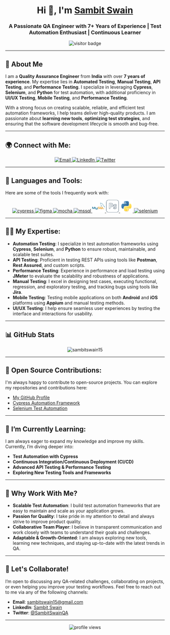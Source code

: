 <h1 align="center">Hi 👋, I'm <a href="https://github.com/Sambitswain15" target="_blank">Sambit Swain</a></h1>
<h3 align="center">A Passionate QA Engineer with 7+ Years of Experience | Test Automation Enthusiast | Continuous Learner</h3>

<p align="center">
  <img src="https://visitor-badge.glitch.me/badge?page_id=sambitswain15" alt="visitor badge" />
</p>

---

## 💼 **About Me**

I am a **Quality Assurance Engineer** from **India** with over **7 years of experience**. My expertise lies in **Automated Testing**, **Manual Testing**, **API Testing**, and **Performance Testing**. I specialize in leveraging **Cypress**, **Selenium**, and **Python** for test automation, with additional proficiency in **UI/UX Testing**, **Mobile Testing**, and **Performance Testing**.

With a strong focus on creating scalable, reliable, and efficient test automation frameworks, I help teams deliver high-quality products. I am passionate about **learning new tools**, **optimizing test strategies**, and ensuring that the software development lifecycle is smooth and bug-free.

---

## 🌍 **Connect with Me:**

<p align="center">
  <a href="mailto:sambitswain15@gmail.com" target="_blank">
    <img src="https://img.shields.io/badge/Email-sambitswain15%40gmail.com-red?style=for-the-badge&logo=gmail" alt="Email" />
  </a>
  <a href="https://www.linkedin.com/in/sambitswain/" target="_blank">
    <img src="https://img.shields.io/badge/LinkedIn-Sambit%20Swain-blue?style=for-the-badge&logo=linkedin" alt="LinkedIn" />
  </a>
  <a href="https://twitter.com/SambitSwainQA" target="_blank">
    <img src="https://img.shields.io/badge/Twitter-SambitSwainQA-blue?style=for-the-badge&logo=twitter" alt="Twitter" />
  </a>
</p>

---

## 🔧 **Languages and Tools:**

Here are some of the tools I frequently work with:

<p align="center">
  <a href="https://www.cypress.io" target="_blank" rel="noreferrer"> <img src="https://raw.githubusercontent.com/simple-icons/simple-icons/6e46ec1fc23b60c8fd0d2f2ff46db82e16dbd75f/icons/cypress.svg" alt="cypress" width="40" height="40"/> </a>
  <a href="https://www.figma.com/" target="_blank" rel="noreferrer"> <img src="https://www.vectorlogo.zone/logos/figma/figma-icon.svg" alt="figma" width="40" height="40"/> </a>
  <a href="https://mochajs.org" target="_blank" rel="noreferrer"> <img src="https://www.vectorlogo.zone/logos/mochajs/mochajs-icon.svg" alt="mocha" width="40" height="40"/> </a>
  <a href="https://www.microsoft.com/en-us/sql-server" target="_blank" rel="noreferrer"> <img src="https://www.svgrepo.com/show/303229/microsoft-sql-server-logo.svg" alt="mssql" width="40" height="40"/> </a>
  <a href="https://www.mysql.com/" target="_blank" rel="noreferrer"> <img src="https://raw.githubusercontent.com/devicons/devicon/master/icons/mysql/mysql-original-wordmark.svg" alt="mysql" width="40" height="40"/> </a>
  <a href="https://www.photoshop.com/en" target="_blank" rel="noreferrer"> <img src="https://raw.githubusercontent.com/devicons/devicon/master/icons/photoshop/photoshop-line.svg" alt="photoshop" width="40" height="40"/> </a>
  <a href="https://www.python.org" target="_blank" rel="noreferrer"> <img src="https://raw.githubusercontent.com/devicons/devicon/master/icons/python/python-original.svg" alt="python" width="40" height="40"/> </a>
  <a href="https://www.selenium.dev" target="_blank" rel="noreferrer"> <img src="https://raw.githubusercontent.com/detain/svg-logos/780f25886640cef088af994181646db2f6b1a3f8/svg/selenium-logo.svg" alt="selenium" width="40" height="40"/> </a>
</p>

---

## 🧑‍💻 **My Expertise:**

- **Automation Testing**: I specialize in test automation frameworks using **Cypress**, **Selenium**, and **Python** to ensure robust, maintainable, and scalable test suites.
- **API Testing**: Proficient in testing REST APIs using tools like **Postman**, **Rest Assured**, and custom scripts.
- **Performance Testing**: Experience in performance and load testing using **JMeter** to evaluate the scalability and robustness of applications.
- **Manual Testing**: I excel in designing test cases, executing functional, regression, and exploratory testing, and tracking bugs using tools like **Jira**.
- **Mobile Testing**: Testing mobile applications on both **Android** and **iOS** platforms using **Appium** and manual testing methods.
- **UI/UX Testing**: I help ensure seamless user experiences by testing the interface and interactions for usability.

---

## 📊 **GitHub Stats**

<p align="center">
  <img src="https://github-readme-stats.vercel.app/api/top-langs?username=sambitswain15&show_icons=true&locale=en&layout=compact" alt="sambitswain15" />
</p>

---

## 🚀 **Open Source Contributions:**

I'm always happy to contribute to open-source projects. You can explore my repositories and contributions here:

- [My GitHub Profile](https://github.com/Sambitswain15)
- [Cypress Automation Framework](https://github.com/Sambitswain15/Cypress_HRM)
- [Selenium Test Automation](https://github.com/Sambitswain15/Selenium-Python-Framework)

---

## 🌱 **I’m Currently Learning:**

I am always eager to expand my knowledge and improve my skills. Currently, I’m diving deeper into:

- **Test Automation with Cypress**
- **Continuous Integration/Continuous Deployment (CI/CD)**
- **Advanced API Testing & Performance Testing**
- **Exploring New Testing Tools and Frameworks**

---

## 🎯 **Why Work With Me?**

- **Scalable Test Automation**: I build test automation frameworks that are easy to maintain and scale as your application grows.
- **Passion for Quality**: I take pride in my attention to detail and always strive to improve product quality.
- **Collaborative Team Player**: I believe in transparent communication and work closely with teams to understand their goals and challenges.
- **Adaptable & Growth-Oriented**: I am always exploring new tools, learning new techniques, and staying up-to-date with the latest trends in QA.

---

## 💬 **Let's Collaborate!**

I’m open to discussing any QA-related challenges, collaborating on projects, or even helping you improve your testing workflows. Feel free to reach out to me via any of the following channels:

- **Email**: [sambitswain15@gmail.com](mailto:sambitswain15@gmail.com)
- **LinkedIn**: [Sambit Swain](https://www.linkedin.com/in/sambitswain/)
- **Twitter**: [@SambitSwainQA](https://twitter.com/SambitSwainQA)

---

<p align="center">
  <img src="https://komarev.com/ghpvc/?username=sambitswain15&label=Profile%20Views&color=0e75b6&style=flat" alt="profile views" />
</p>
